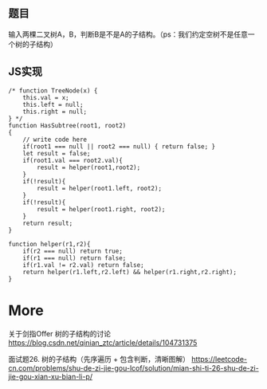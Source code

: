 ## 题目

输入两棵二叉树A，B，判断B是不是A的子结构。（ps：我们约定空树不是任意一个树的子结构）

## JS实现

```
/* function TreeNode(x) {
    this.val = x;
    this.left = null;
    this.right = null;
} */
function HasSubtree(root1, root2)
{
    // write code here
    if(root1 === null || root2 === null) { return false; }
    let result = false;
    if(root1.val === root2.val){
        result = helper(root1,root2);
    }
    if(!result){
        result = helper(root1.left, root2);
    }
    if(!result){
        result = helper(root1.right, root2);
    }
    return result;
}

function helper(r1,r2){
    if(r2 === null) return true;
    if(r1 === null) return false;
    if(r1.val != r2.val) return false;
    return helper(r1.left,r2.left) && helper(r1.right,r2.right);
}
```

# More

关于剑指Offer 树的子结构的讨论
https://blog.csdn.net/qinian_ztc/article/details/104731375

面试题26. 树的子结构（先序遍历 + 包含判断，清晰图解）
https://leetcode-cn.com/problems/shu-de-zi-jie-gou-lcof/solution/mian-shi-ti-26-shu-de-zi-jie-gou-xian-xu-bian-li-p/
